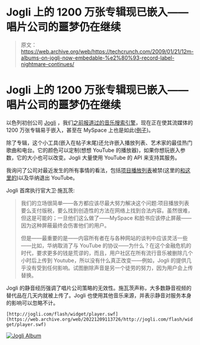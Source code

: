 # Jogli 上的 1200 万张专辑现已嵌入——唱片公司的噩梦仍在继续 

> 原文：<https://web.archive.org/web/https://techcrunch.com/2009/01/21/12m-albums-on-jogli-now-embedable-%e2%80%93-record-label-nightmare-continues/>

# Jogli 上的 1200 万张专辑现已嵌入——唱片公司的噩梦仍在继续

以色列初创公司 [Jogli](https://web.archive.org/web/20221209113726/http://www.jogli.com/) ，我们[之前报道过的音乐搜索引擎](https://web.archive.org/web/20221209113726/http://www.beta.techcrunch.com/2008/06/26/joglis-music-search-streams-500m-songs-12m-albums/)，现在正在使其流媒体的 1200 万张专辑易于嵌入，甚至在 MySpace 上也是如此([例子](https://web.archive.org/web/20221209113726/http://www.myspace.com/coldplayhits))。

除了专辑，这个小工具(嵌入在帖子末尾)还允许嵌入播放列表、艺术家的最佳热门歌曲和电台。它的颜色可以定制(想想 YouTube 的播放器)，如果你想玩嵌入参数，它的大小也可以改变。Jogli 大量使用 YouTube 的 API 来支持其服务。

我询问了公司对最近发生的所有事情的看法，包括[项目播放列表](https://web.archive.org/web/20221209113726/http://www.playlist.com/)被禁(这里的[和这里](https://web.archive.org/web/20221209113726/http://www.beta.techcrunch.com/2008/12/23/facbook-folds-in-face-of-massive-litigation-to-disable-playlist/)[的](https://web.archive.org/web/20221209113726/http://www.beta.techcrunch.com/2008/12/19/myspace-puts-the-hammer-down-on-project-playlist/))以及华纳退出 YouTube。

Jogli 首席执行官大卫·施瓦茨:

> 我们的立场很简单——各方都应该尽最大努力解决这个问题:项目播放列表要么支付版税，要么找到创造性的方法在网络上找到合法内容。虽然很难，但这是可能的；一旦他们这么做了——MySpace 和脸书应该停止屏蔽——因为这种屏蔽最终会伤害他们的用户。
> 
> 但是——最重要的是——内容所有者在与各种网站的谈判中应该灵活一些——比如，华纳取消了与 YouTube 的协议——为什么？在这个金融危机的时代，要求更多的钱是荒谬的，而且，用户社区在所有流行音乐被删除几个小时后上传到 Youtube，所以没有什么真正改变——例如，Jogli 的提供几乎没有受到任何影响。试图删除声音是另一个徒劳的努力，因为用户会上传替换。

Jogli 的静音经历强调了唱片公司策略的无效性。施瓦茨声称，大多数静音视频的替代品在几天内就被上传了。Jogli 也使用其他音乐来源，并表示静音对服务本身的影响可以忽略不计。

`[http://jogli.com/flash/widget/player.swf](https://web.archive.org/web/20221209113726/http://jogli.com/flash/widget/player.swf)`

[![](img/39c5b84685ce22a6cd8c28cdeba9133f.png "Jogli Album")](https://web.archive.org/web/20221209113726/https://beta.techcrunch.com/wp-content/uploads/2009/01/jogli_album.jpg)